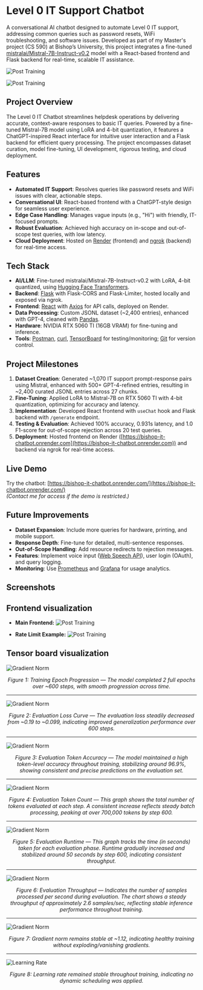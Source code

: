 # Level 0 IT Support Chatbot

A conversational AI chatbot designed to automate Level 0 IT support, addressing common queries such as password resets, WiFi troubleshooting, and software issues. Developed as part of my Master's project (CS 590) at Bishop’s University, this project integrates a fine-tuned [mistralai/Mistral-7B-Instruct-v0.2](https://huggingface.co/mistralai/Mistral-7B-Instruct-v0.2) model with a React-based frontend and Flask backend for real-time, scalable IT assistance.


<a id="main_frontend"></a>
![Post Training](images/23.png)

<a id="main_frontend"></a>
![Post Training](images/24.png)


## Project Overview

The Level 0 IT Chatbot streamlines helpdesk operations by delivering accurate, context-aware responses to basic IT queries. Powered by a fine-tuned Mistral-7B model using LoRA and 4-bit quantization, it features a ChatGPT-inspired React interface for intuitive user interaction and a Flask backend for efficient query processing. The project encompasses dataset curation, model fine-tuning, UI development, rigorous testing, and cloud deployment.

## Features

- **Automated IT Support**: Resolves queries like password resets and WiFi issues with clear, actionable steps.
- **Conversational UI**: React-based frontend with a ChatGPT-style design for seamless user experience.
- **Edge Case Handling**: Manages vague inputs (e.g., "Hi") with friendly, IT-focused prompts.
- **Robust Evaluation**: Achieved high accuracy on in-scope and out-of-scope test queries, with low latency.
- **Cloud Deployment**: Hosted on [Render](https://render.com/) (frontend) and [ngrok](https://ngrok.com/) (backend) for real-time access.

## Tech Stack

- **AI/LLM**: Fine-tuned mistralai/Mistral-7B-Instruct-v0.2 with LoRA, 4-bit quantized, using [Hugging Face Transformers](https://huggingface.co/docs/transformers).
- **Backend**: [Flask](https://flask.palletsprojects.com/) with Flask-CORS and Flask-Limiter, hosted locally and exposed via ngrok.
- **Frontend**: [React](https://react.dev/) with [Axios](https://axios-http.com/) for API calls, deployed on Render.
- **Data Processing**: Custom JSONL dataset (~2,400 entries), enhanced with GPT-4, cleaned with [Pandas](https://pandas.pydata.org/).
- **Hardware**: NVIDIA RTX 5060 TI (16GB VRAM) for fine-tuning and inference.
- **Tools**: [Postman](https://www.postman.com/), [curl](https://curl.se/), [TensorBoard](https://www.tensorflow.org/tensorboard) for testing/monitoring; [Git](https://git-scm.com/) for version control.

## Project Milestones

1. **Dataset Creation**: Generated ~1,070 IT support prompt-response pairs using Mistral, enhanced with 500+ GPT-4-refined entries, resulting in ~2,400 curated JSONL entries across 27 chunks.
2. **Fine-Tuning**: Applied LoRA to Mistral-7B on RTX 5060 TI with 4-bit quantization, optimizing for accuracy and latency.
3. **Implementation**: Developed React frontend with `useChat` hook and Flask backend with `/generate` endpoint.
4. **Testing & Evaluation**: Achieved 100% accuracy, 0.931s latency, and 1.0 F1-score for out-of-scope rejection across 20 test queries.
5. **Deployment**: Hosted frontend on Render ([https://bishop-it-chatbot.onrender.com](https://bishop-it-chatbot.onrender.com)) and backend via ngrok for real-time access.


## Live Demo

Try the chatbot: [https://bishop-it-chatbot.onrender.com/](https://bishop-it-chatbot.onrender.com/)  
*(Contact me for access if the demo is restricted.)*

## Future Improvements

- **Dataset Expansion**: Include more queries for hardware, printing, and mobile support.
- **Response Depth**: Fine-tune for detailed, multi-sentence responses.
- **Out-of-Scope Handling**: Add resource redirects to rejection messages.
- **Features**: Implement voice input ([Web Speech API](https://developer.mozilla.org/en-US/docs/Web/API/Web_Speech_API)), user login (OAuth), and query logging.
- **Monitoring**: Use [Prometheus](https://prometheus.io/) and [Grafana](https://grafana.com/) for usage analytics.


## Screenshots

## Frontend visualization

* **Main Frontend:**
<a id="main_frontend"></a>
![Post Training](Images/Main_Frontend.png)

* **Rate Limit Example:**
<a id="rate-limit"></a>
![Post Training](Images/rate_limit.png)


## Tensor board visualization

![Gradient Norm](./images/epoch.png)
<p align="center">
  <em>Figure 1: Training Epoch Progression — The model completed 2 full epochs over ~600 steps, with smooth progression across time.</em>
</p>

---

![Gradient Norm](./images/eval_loss.png)
<p align="center">
  <em>Figure 2: Evaluation Loss Curve — The evaluation loss steadily decreased from ~0.19 to ~0.099, indicating improved generalization performance over 600 steps.</em>
</p>

---

![Gradient Norm](./images/eval_accuracy.png)
<p align="center">
  <em>Figure 3: Evaluation Token Accuracy — The model maintained a high token-level accuracy throughout training, stabilizing around 96.9%, showing consistent and precise predictions on the evaluation set.</em>
</p>

---

![Gradient Norm](./images/eval_num_tokens.png)
<p align="center">
  <em>Figure 4: Evaluation Token Count — This graph shows the total number of tokens evaluated at each step. A consistent increase reflects steady batch processing, peaking at over 700,000 tokens by step 600.</em>
</p>

---
![Gradient Norm](./images/eval_runtime.png)
<p align="center">
  <em>Figure 5: Evaluation Runtime — This graph tracks the time (in seconds) taken for each evaluation phase. Runtime gradually increased and stabilized around 50 seconds by step 600, indicating consistent throughput.</em>
</p>

---

![Gradient Norm](./images/eval_samples_per_second.png)
<p align="center">
  <em>Figure 6: Evaluation Throughput — Indicates the number of samples processed per second during evaluation. The chart shows a steady throughput of approximately 2.6 samples/sec, reflecting stable inference performance throughout training.</em>
</p>

---

![Gradient Norm](./images/grad_norm.png)
<p align="center"><em>Figure 7: Gradient norm remains stable at ~1.12, indicating healthy training without exploding/vanishing gradients.</em></p>

---

![Learning Rate](./images/learning_rate.png)
<p align="center"><em>Figure 8: Learning rate remained stable throughout training, indicating no dynamic scheduling was applied.</em></p>